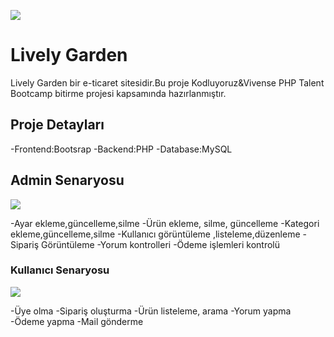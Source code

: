 ![](https://i.imgur.com/ImgJX5N.png)
# Lively Garden
Lively Garden bir e-ticaret sitesidir.Bu proje Kodluyoruz&Vivense PHP Talent Bootcamp bitirme projesi kapsamında hazırlanmıştır.


## Proje Detayları
-Frontend:Bootsrap 
-Backend:PHP
-Database:MySQL


 ## Admin Senaryosu

 ![](https://i.imgur.com/JSBqotO.gif)
 
-Ayar ekleme,güncelleme,silme
-Ürün ekleme, silme, güncelleme
-Kategori ekleme,güncelleme,silme
-Kullanıcı görüntüleme ,listeleme,düzenleme
-Sipariş Görüntüleme 
-Yorum kontrolleri
-Ödeme işlemleri kontrolü

### Kullanıcı Senaryosu

![](https://i.imgur.com/B8b63zd.gif)

-Üye olma 
-Sipariş oluşturma
-Ürün listeleme, arama
-Yorum yapma
-Ödeme yapma 
-Mail gönderme
